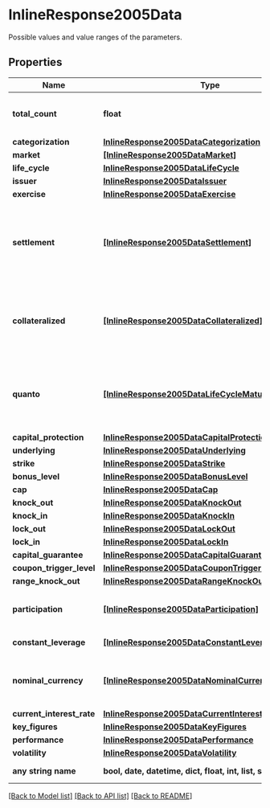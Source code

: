 # InlineResponse2005Data

Possible values and value ranges of the parameters.

## Properties
Name | Type | Description | Notes
------------ | ------------- | ------------- | -------------
**total_count** | **float** | Number of notations that satisfy the request parameters, hence have been used to retrieve the possible values and value ranges. | [optional] 
**categorization** | [**InlineResponse2005DataCategorization**](InlineResponse2005DataCategorization.md) |  | [optional] 
**market** | [**[InlineResponse2005DataMarket]**](InlineResponse2005DataMarket.md) | List of market identifiers. | [optional] 
**life_cycle** | [**InlineResponse2005DataLifeCycle**](InlineResponse2005DataLifeCycle.md) |  | [optional] 
**issuer** | [**InlineResponse2005DataIssuer**](InlineResponse2005DataIssuer.md) |  | [optional] 
**exercise** | [**InlineResponse2005DataExercise**](InlineResponse2005DataExercise.md) |  | [optional] 
**settlement** | [**[InlineResponse2005DataSettlement]**](InlineResponse2005DataSettlement.md) | Values related to the settlement. It concerns the fulfillment of the issuer&#39;s contractual obligations arising from the securitized derivative. Depending on the terms, the underlying asset may be delivered physically or its equivalent monetary value may be payed out. | [optional] 
**collateralized** | [**[InlineResponse2005DataCollateralized]**](InlineResponse2005DataCollateralized.md) | Indicates whether securitized derivatives with and without protection against an issuer default are among the results. An example for such a collateralization is the COSI flag provided by SIX Swiss Exchange. | [optional] 
**quanto** | [**[InlineResponse2005DataLifeCycleMaturityPerpetual]**](InlineResponse2005DataLifeCycleMaturityPerpetual.md) | Indicates whether quanto and non-quanto securitized derivatives are among the results. Quanto means that the risk of exchange rate fluctuations between the value unit of the underlying and the value unit of the cash flows is hedged. | [optional] 
**capital_protection** | [**InlineResponse2005DataCapitalProtection**](InlineResponse2005DataCapitalProtection.md) |  | [optional] 
**underlying** | [**InlineResponse2005DataUnderlying**](InlineResponse2005DataUnderlying.md) |  | [optional] 
**strike** | [**InlineResponse2005DataStrike**](InlineResponse2005DataStrike.md) |  | [optional] 
**bonus_level** | [**InlineResponse2005DataBonusLevel**](InlineResponse2005DataBonusLevel.md) |  | [optional] 
**cap** | [**InlineResponse2005DataCap**](InlineResponse2005DataCap.md) |  | [optional] 
**knock_out** | [**InlineResponse2005DataKnockOut**](InlineResponse2005DataKnockOut.md) |  | [optional] 
**knock_in** | [**InlineResponse2005DataKnockIn**](InlineResponse2005DataKnockIn.md) |  | [optional] 
**lock_out** | [**InlineResponse2005DataLockOut**](InlineResponse2005DataLockOut.md) |  | [optional] 
**lock_in** | [**InlineResponse2005DataLockIn**](InlineResponse2005DataLockIn.md) |  | [optional] 
**capital_guarantee** | [**InlineResponse2005DataCapitalGuarantee**](InlineResponse2005DataCapitalGuarantee.md) |  | [optional] 
**coupon_trigger_level** | [**InlineResponse2005DataCouponTriggerLevel**](InlineResponse2005DataCouponTriggerLevel.md) |  | [optional] 
**range_knock_out** | [**InlineResponse2005DataRangeKnockOut**](InlineResponse2005DataRangeKnockOut.md) |  | [optional] 
**participation** | [**[InlineResponse2005DataParticipation]**](InlineResponse2005DataParticipation.md) | Values of the participation direction of factor certificates at the level movement of its effective underlying. | [optional] 
**constant_leverage** | [**[InlineResponse2005DataConstantLeverage]**](InlineResponse2005DataConstantLeverage.md) | Values of the constant leverage of factor certificates. | [optional] 
**nominal_currency** | [**[InlineResponse2005DataNominalCurrency]**](InlineResponse2005DataNominalCurrency.md) | Values of the main currency of the nominal and of the coupon payments. See endpoint &#x60;/basic/valueUnit/currency/main/list&#x60; for possible values. | [optional] 
**current_interest_rate** | [**InlineResponse2005DataCurrentInterestRate**](InlineResponse2005DataCurrentInterestRate.md) |  | [optional] 
**key_figures** | [**InlineResponse2005DataKeyFigures**](InlineResponse2005DataKeyFigures.md) |  | [optional] 
**performance** | [**InlineResponse2005DataPerformance**](InlineResponse2005DataPerformance.md) |  | [optional] 
**volatility** | [**InlineResponse2005DataVolatility**](InlineResponse2005DataVolatility.md) |  | [optional] 
**any string name** | **bool, date, datetime, dict, float, int, list, str, none_type** | any string name can be used but the value must be the correct type | [optional]

[[Back to Model list]](../README.md#documentation-for-models) [[Back to API list]](../README.md#documentation-for-api-endpoints) [[Back to README]](../README.md)


